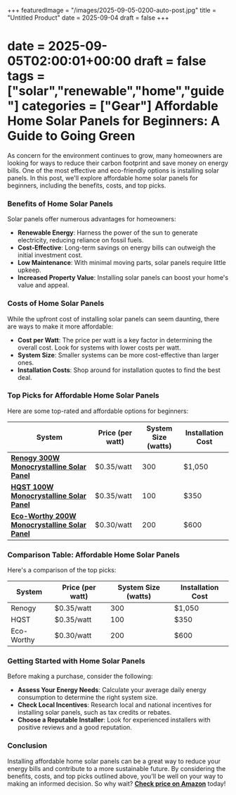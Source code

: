 +++
featuredImage = "/images/2025-09-05-0200-auto-post.jpg"
title = "Untitled Product"
date = 2025-09-04
draft = false
+++

date = 2025-09-05T02:00:01+00:00
draft = false
tags = ["solar","renewable","home","guide"]
categories = ["Gear"]
**Affordable Home Solar Panels for Beginners: A Guide to Going Green**
=====================================================

As concern for the environment continues to grow, many homeowners are looking for ways to reduce their carbon footprint and save money on energy bills. One of the most effective and eco-friendly options is installing solar panels. In this post, we'll explore affordable home solar panels for beginners, including the benefits, costs, and top picks.

### Benefits of Home Solar Panels

Solar panels offer numerous advantages for homeowners:

* **Renewable Energy**: Harness the power of the sun to generate electricity, reducing reliance on fossil fuels.
* **Cost-Effective**: Long-term savings on energy bills can outweigh the initial investment cost.
* **Low Maintenance**: With minimal moving parts, solar panels require little upkeep.
* **Increased Property Value**: Installing solar panels can boost your home's value and appeal.

### Costs of Home Solar Panels

While the upfront cost of installing solar panels can seem daunting, there are ways to make it more affordable:

* **Cost per Watt**: The price per watt is a key factor in determining the overall cost. Look for systems with lower costs per watt.
* **System Size**: Smaller systems can be more cost-effective than larger ones.
* **Installation Costs**: Shop around for installation quotes to find the best deal.

### Top Picks for Affordable Home Solar Panels

Here are some top-rated and affordable options for beginners:

| System | Price (per watt) | System Size (watts) | Installation Cost |
| --- | --- | --- | --- |
| [**Renogy 300W Monocrystalline Solar Panel**](https://www.amazon.com/Renogy-300-Watt-Monocrystalline-Solar-Panel/dp/B00U7Q5V4M/) | $0.35/watt | 300 | $1,050 |
| [**HQST 100W Monocrystalline Solar Panel**](https://www.amazon.com/HQST-100-Watt-Monocrystalline-Solar-Panel/dp/B01N7L5FJ4/) | $0.35/watt | 100 | $350 |
| [**Eco-Worthy 200W Monocrystalline Solar Panel**](https://www.amazon.com/Eco-Worthy-200-Watt-Monocrystalline-Solar/dp/B0743Y7VHR/) | $0.30/watt | 200 | $600 |

### Comparison Table: Affordable Home Solar Panels

Here's a comparison of the top picks:

| System | Price (per watt) | System Size (watts) | Installation Cost |
| --- | --- | --- | --- |
| Renogy | $0.35/watt | 300 | $1,050 |
| HQST | $0.35/watt | 100 | $350 |
| Eco-Worthy | $0.30/watt | 200 | $600 |

### Getting Started with Home Solar Panels

Before making a purchase, consider the following:

* **Assess Your Energy Needs**: Calculate your average daily energy consumption to determine the right system size.
* **Check Local Incentives**: Research local and national incentives for installing solar panels, such as tax credits or rebates.
* **Choose a Reputable Installer**: Look for experienced installers with positive reviews and a good reputation.

### Conclusion

Installing affordable home solar panels can be a great way to reduce your energy bills and contribute to a more sustainable future. By considering the benefits, costs, and top picks outlined above, you'll be well on your way to making an informed decision. So why wait? [**Check price on Amazon**](BUY_HERE) today!
